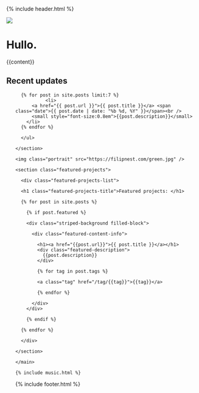 {% include header.html %}
  <main>
  <img class="portrait-mobile" src="https://filipnest.com/green.jpg" />
    <h1 class="main-title">Hullo<span class="bullet">.</span></h1>
    <section class="striped-border block narrow-block">
      {{content}}
    </section>
    <section class="striped-border block wide-block">
      <h1 class="recent-updates">Recent updates</h1>
      <ul>

      {% for post in site.posts limit:7 %}
			   <li>
          <a href="{{ post.url }}">{{ post.title }}</a> <span class="date">{{ post.date | date: "%b %d, %Y" }}</span><br />
          <small style="font-size:0.8em">{{post.description}}</small>
        </li>
      {% endfor %}

      </ul>

    </section>

    <img class="portrait" src="https://filipnest.com/green.jpg" />

    <section class="featured-projects">

      <div class="featured-projects-list">

      <h1 class="featured-projects-title">Featured projects: </h1>

      {% for post in site.posts %}

        {% if post.featured %}

        <div class="striped-background filled-block">

          <div class="featured-content-info">

            <h1><a href="{{post.url}}">{{ post.title }}</a></h1>
            <div class="featured-description">
              {{post.description}}
            </div>

            {% for tag in post.tags %}

            <a class="tag" href="/tag/{{tag}}">{{tag}}</a>

            {% endfor %}

          </div>
        </div>

        {% endif %}

      {% endfor %}

      </div>

    </section>

    </main>

    {% include music.html %}

  {% include footer.html %}
